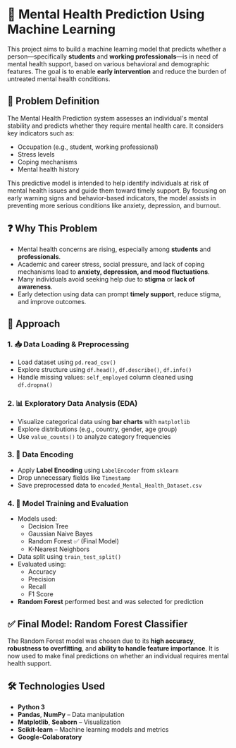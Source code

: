 # 🧠 Mental Health Prediction Using Machine Learning

This project aims to build a machine learning model that predicts whether a person—specifically **students** and **working professionals**—is in need of mental health support, based on various behavioral and demographic features. The goal is to enable **early intervention** and reduce the burden of untreated mental health conditions.

## 📌 Problem Definition

The Mental Health Prediction system assesses an individual's mental stability and predicts whether they require mental health care. It considers key indicators such as:

- Occupation (e.g., student, working professional)
- Stress levels
- Coping mechanisms
- Mental health history

This predictive model is intended to help identify individuals at risk of mental health issues and guide them toward timely support. By focusing on early warning signs and behavior-based indicators, the model assists in preventing more serious conditions like anxiety, depression, and burnout.

## ❓ Why This Problem

- Mental health concerns are rising, especially among **students** and **professionals**.
- Academic and career stress, social pressure, and lack of coping mechanisms lead to **anxiety, depression, and mood fluctuations**.
- Many individuals avoid seeking help due to **stigma** or **lack of awareness**.
- Early detection using data can prompt **timely support**, reduce stigma, and improve outcomes.

## 🚀 Approach

### 1. 📥 Data Loading & Preprocessing

- Load dataset using `pd.read_csv()`
- Explore structure using `df.head()`, `df.describe()`, `df.info()`
- Handle missing values: `self_employed` column cleaned using `df.dropna()`

### 2. 📊 Exploratory Data Analysis (EDA)

- Visualize categorical data using **bar charts** with `matplotlib`
- Explore distributions (e.g., country, gender, age group)
- Use `value_counts()` to analyze category frequencies

### 3. 🧾 Data Encoding

- Apply **Label Encoding** using `LabelEncoder` from `sklearn`
- Drop unnecessary fields like `Timestamp`
- Save preprocessed data to `encoded_Mental_Health_Dataset.csv`

### 4. 🧠 Model Training and Evaluation

- Models used:
  - Decision Tree
  - Gaussian Naive Bayes
  - Random Forest ✅ (Final Model)
  - K-Nearest Neighbors
- Data split using `train_test_split()`
- Evaluated using:
  - Accuracy
  - Precision
  - Recall
  - F1 Score
- **Random Forest** performed best and was selected for prediction

## ✅ Final Model: Random Forest Classifier

The Random Forest model was chosen due to its **high accuracy**, **robustness to overfitting**, and **ability to handle feature importance**. It is now used to make final predictions on whether an individual requires mental health support.

## 🛠️ Technologies Used

- **Python 3**
- **Pandas**, **NumPy** – Data manipulation
- **Matplotlib**, **Seaborn** – Visualization
- **Scikit-learn** – Machine learning models and metrics
- **Google-Colaboratory**
